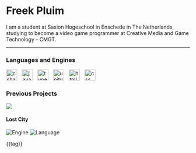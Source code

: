 <h1>Freek Pluim</h1>

<p>I am a student at Saxion Hogeschool in Enschede in The Netherlands, studying to become a video game programmer at Creative Media and Game Technology - CMGT. </p>

___

### Languages and Engines
<img align="left" alt="csharp" width="30px" style="padding-right:10px;" src="https://cdn.jsdelivr.net/gh/devicons/devicon/icons/csharp/csharp-original.svg" />
<img align="left" alt="javascript" width="30px" style="padding-right:10px;" src="https://cdn.jsdelivr.net/gh/devicons/devicon/icons/javascript/javascript-original.svg" />
<img align="left" alt="typescript" width="30px" style="padding-right:10px;" src="https://cdn.jsdelivr.net/gh/devicons/devicon/icons/typescript/typescript-original.svg" />
<img align="left" alt="unity" width="30px" style="padding-right:10px;" src="https://cdn.jsdelivr.net/gh/devicons/devicon/icons/unity/unity-original.svg" />
<img  align="left" alt="html" width="30px" style="padding-right:10px;" src="https://cdn.jsdelivr.net/gh/devicons/devicon/icons/html5/html5-original.svg" />
<img  align="left" alt="css" width="30px" style="padding-right:10px;" src="https://cdn.jsdelivr.net/gh/devicons/devicon/icons/css3/css3-original.svg" />
</br>

#

### Previous Projects
<div>
  <!--
    img
    name
    small description
    link
  -->
</div>

<div width="300px" height="330px">       
      <img src="https://img.itch.zone/aW1nLzUwOTg5MTMucG5n/original/jFk9af.png">
      <h4>Lost City</h4>
      <div class="Icons">
          <img title="Engine" class="Engine" src="/assets/{{item.engine}}">
          <img title="Language" class="Language" src="/assets/{{item.language}}">
      </div>
      <div class="Tags">
            <p class="Tag">{{tag}}</p>
      </div>
</div>

<!--
**FreekPluim/FreekPluim** is a ✨ _special_ ✨ repository because its `README.md` (this file) appears on your GitHub profile.

Here are some ideas to get you started:

- 🔭 I’m currently working on ...
- 🌱 I’m currently learning ...
- 👯 I’m looking to collaborate on ...
- 🤔 I’m looking for help with ...
- 💬 Ask me about ...
- 📫 How to reach me: ...
- 😄 Pronouns: ...
- ⚡ Fun fact: ...
-->
